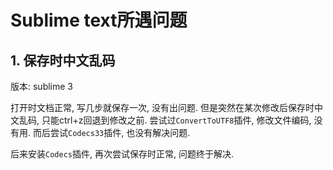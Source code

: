# Sublime text所遇问题

## 1. 保存时中文乱码

版本: sublime 3

打开时文档正常, 写几步就保存一次, 没有出问题. 但是突然在某次修改后保存时中文乱码, 只能ctrl+z回退到修改之前. 尝试过`ConvertToUTF8`插件, 修改文件编码, 没有用. 而后尝试`Codecs33`插件, 也没有解决问题.

后来安装`Codecs`插件, 再次尝试保存时正常, 问题终于解决.